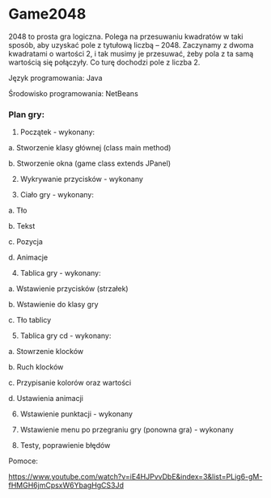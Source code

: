 # Game2048

2048 to prosta gra logiczna. Polega na przesuwaniu kwadratów w taki sposób, aby uzyskać pole z tytułową liczbą – 2048. Zaczynamy z dwoma kwadratami o wartości 2, i tak musimy je przesuwać, żeby pola z ta samą wartością się połączyły. Co turę dochodzi pole z liczba 2.

Język programowania: Java

Środowisko programowania: NetBeans
 
### Plan gry:

1. Początek - wykonany:	

 a.	Stworzenie klasy głównej (class main method)
 
 b.	Stworzenie okna (game class extends JPanel)


2. Wykrywanie przycisków - wykonany


3. Ciało gry - wykonany:

 a.	Tło
 
 b.	Tekst
 
 c.	Pozycja
 
 d.	Animacje


4. Tablica gry - wykonany:

  a.	Wstawienie przycisków (strzałek)

  b.	Wstawienie do klasy gry

  c.	Tło tablicy
  

5.	Tablica gry cd - wykonany:

  a. Stowrzenie klocków
  
  b.	Ruch klocków
  
  c. Przypisanie kolorów oraz wartości

  d.	Ustawienia animacji
  

6.	Wstawienie punktacji - wykonany


7.	Wstawienie menu po przegraniu gry (ponowna gra) - wykonany


8.	Testy, poprawienie błędów


Pomoce:

https://www.youtube.com/watch?v=iE4HJPvvDbE&index=3&list=PLig6-gM-fHMGH6jmCpsxW6YbagHgCS3Jd


